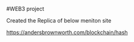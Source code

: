 #WEB3 project

Created the Replica of below meniton site

https://andersbrownworth.com/blockchain/hash

